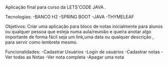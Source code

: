 Aplicação final para curso da LETS'CODE JAVA .

Tecnologias:
-BANCO H2
-SPRING BOOT
-JAVA
-THYMELEAF

Objetivos:
Criar uma aplicação para bloco de notas inicialmente para alunos ou qualquer pessoa que esteja numa aula/reunião e queira anotar algo importante de forma fácil seja 
um link,uma data ou qualquer descrição , para servir como lembrete mesmo.

Funcionalidades:
-Cadastrar Usuários
-Login de usuários
-Cadastrar notas
-Ver todas as Notas
-Ver nota completa
-Apagar uma nota
